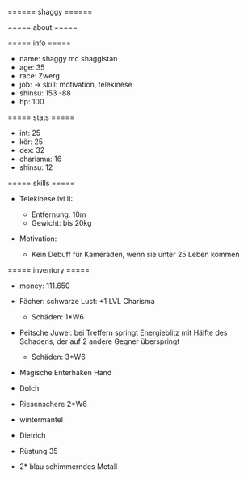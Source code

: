 ====== shaggy ======

===== about =====

===== info =====
  * name: shaggy mc shaggistan
  * age: 35
  * race: Zwerg
  * job: -> skill: motivation, telekinese
  * shinsu: 153 -88
  * hp: 100 

===== stats =====
  * int: 25
  * kör: 25
  * dex: 32
  * charisma: 16
  * shinsu: 12

===== skills =====

  * Telekinese lvl II:
    * Entfernung: 10m
    * Gewicht: bis 20kg


  * Motivation:
    * Kein Debuff für Kameraden, wenn sie unter 25 Leben kommen


===== inventory =====
  * money: 111.650 

  * Fächer: schwarze Lust: +1 LVL Charisma 
    * Schäden: 1*W6
  * Peitsche Juwel: bei Treffern springt Energieblitz mit Hälfte des Schadens, der auf 2 andere Gegner überspringt
    * Schäden: 3*W6
  * Magische Enterhaken Hand 
  * Dolch
  * Riesenschere 2*W6
  * wintermantel
  * Dietrich
  * Rüstung 35
  * 2* blau schimmerndes Metall


     